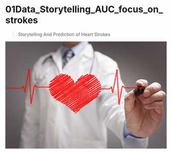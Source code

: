 # 01Data_Storytelling_AUC_focus_on_strokes

> Storytelling And Prediction of Heart Strokes

![0.0封面](01图片/0.0封面.png)




















